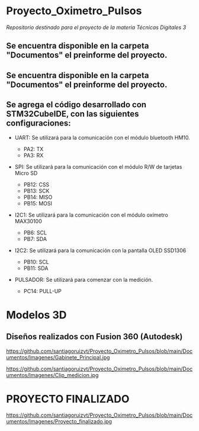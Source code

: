 # **Proyecto_Oximetro_Pulsos**
*Repositorio destinado para el proyecto de la materia Técnicas Digitales 3*

## Se encuentra disponible en la carpeta "Documentos" el preinforme del proyecto.
## Se encuentra disponible en la carpeta "Documentos" el preinforme del proyecto.
## Se agrega el código desarrollado con STM32CubeIDE, con las siguientes configuraciones:

- UART: Se utilizará para la comunicación con el módulo bluetooth HM10.
	- PA2: TX
	- PA3: RX

- SPI: Se utilizará para la comunicación con el módulo R/W de tarjetas Micro SD
	- PB12: CSS
	- PB13: SCK
	- PB14: MISO
	- PB15: MOSI

- I2C1: Se utilizará para la comunicación con el módulo oxímetro MAX30100
	- PB6: SCL
	- PB7: SDA

- I2C2: Se utilizará para la comunicación con la pantalla OLED SSD1306
	- PB10: SCL
	- PB11: SDA

- PULSADOR: Se utilizará para comenzar con la medición.
	- PC14: PULL-UP

# Modelos 3D

## Diseños realizados con Fusion 360 (Autodesk)

https://github.com/santiagoruizvt/Proyecto_Oximetro_Pulsos/blob/main/Documentos/Imagenes/Gabinete_Principal.jpg

https://github.com/santiagoruizvt/Proyecto_Oximetro_Pulsos/blob/main/Documentos/Imagenes/Clip_medicion.jpg

# PROYECTO FINALIZADO

https://github.com/santiagoruizvt/Proyecto_Oximetro_Pulsos/blob/main/Documentos/Imagenes/Proyecto_finalizado.jpg